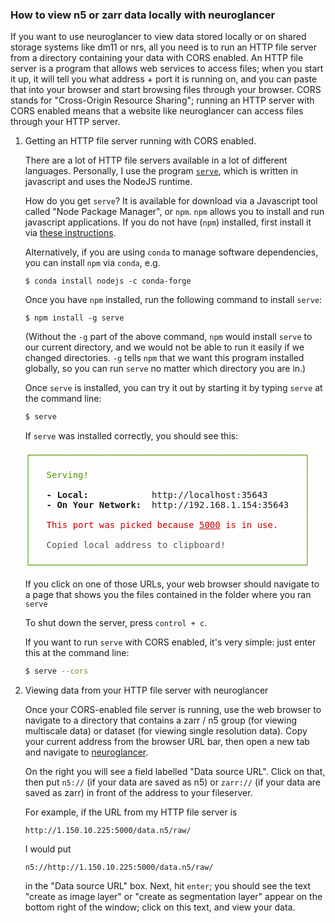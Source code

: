 ### How to view n5 or zarr data locally with neuroglancer

If you want to use neuroglancer to view data stored locally or on shared storage systems like dm11 or nrs, all you need is to run an HTTP file server from a directory containing your data with CORS enabled. An HTTP file server is a program that allows web services to access files; when you start it up, it will tell you what address + port it is running on, and you can paste that into your browser and start browsing files through your browser. CORS stands for "Cross-Origin Resource Sharing"; running an HTTP server with CORS enabled means that a website like neuroglancer can access files through your HTTP server.

1. Getting an HTTP file server running with CORS enabled.  

    There are a lot of HTTP file servers available in a lot of different languages. Personally, I use the program [`serve`](https://www.npmjs.com/package/serve), which is written in javascript and uses the NodeJS runtime. 
    
    How do you get `serve`? It is available for download via a Javascript tool called "Node Package Manager", or `npm`. `npm` allows you to install and run javascript applications. If you do not have (`npm`) installed, first install it via [these instructions](https://www.npmjs.com/get-npm).

    Alternatively, if you are using `conda` to manage software dependencies, you can install `npm` via `conda`, e.g. 

    ```
    $ conda install nodejs -c conda-forge
    ```

    Once you have `npm` installed, run the following command to install `serve`:

    ```
    $ npm install -g serve 
    ```
    (Without the `-g` part of the above command, `npm` would install `serve` to our current directory, and we would not be able to run it easily if we changed directories. `-g` tells `npm` that we want this program installed globally, so you can run `serve` no matter which directory you are in.)

    
    Once `serve` is installed, you can try it out by starting it by typing `serve` at the command line:
    
   ```bash
   $ serve
   ``` 
   If `serve` was installed correctly, you should see this:

    <pre><font color="#4E9A06">┌────────────────────────────────────────────────────┐</font>
   <font color="#4E9A06">│</font>                                                    <font color="#4E9A06">│</font>
   <font color="#4E9A06">│</font>   <font color="#4E9A06">Serving!</font>                                         <font color="#4E9A06">│</font>
   <font color="#4E9A06">│</font>                                                    <font color="#4E9A06">│</font>
   <font color="#4E9A06">│</font>   <b>- Local:</b>            http://localhost:35643       <font color="#4E9A06">│</font>
   <font color="#4E9A06">│</font>   <b>- On Your Network:</b>  http://192.168.1.154:35643   <font color="#4E9A06">│</font>
   <font color="#4E9A06">│</font>                                                    <font color="#4E9A06">│</font>
   <font color="#4E9A06">│</font>   <font color="#CC0000">This port was picked because </font><font color="#CC0000"><u style="text-decoration-style:single">5000</u></font><font color="#CC0000"> is in use.</font>     <font color="#4E9A06">│</font>
   <font color="#4E9A06">│</font>                                                    <font color="#4E9A06">│</font>
   <font color="#4E9A06">│</font>   <font color="#555753">Copied local address to clipboard!</font>               <font color="#4E9A06">│</font>
   <font color="#4E9A06">│</font>                                                    <font color="#4E9A06">│</font>
   <font color="#4E9A06">└────────────────────────────────────────────────────┘</font></pre>

   If you click on one of those URLs, your web browser should navigate to a page that shows you the files contained in the folder where you ran `serve`

   To shut down the server, press `control + c`.

   If you want to run `serve` with CORS enabled, it's very simple: just enter this at the command line:

   ```bash
   $ serve --cors
   ```
2. Viewing data from your HTTP file server with neuroglancer
    
    Once your CORS-enabled file server is running, use the web browser to navigate to a directory that contains a zarr / n5 group (for viewing multiscale data) or dataset (for viewing single resolution data). Copy your current address from the browser URL bar, then open a new tab and navigate to [neuroglancer](http://neuroglancer-demo.appspot.com/). 
    
    On the right you will see a field labelled "Data source URL". Click on that, then put `n5://` (if your data are saved as n5) or `zarr://` (if your data are saved as zarr) in front of the address to your fileserver. 
    
    
    For example, if the URL from my HTTP file server is 
    
    `http://1.150.10.225:5000/data.n5/raw/` 
    
    I would put 
    
    `n5://http://1.150.10.225:5000/data.n5/raw/` 
    
    in the "Data source URL" box. Next, hit `enter`; you should see the text "create as image layer" or "create as segmentation layer" appear on the bottom right of the window; click on this text, and view your data.